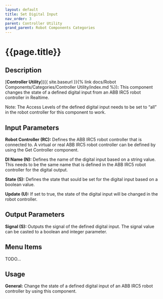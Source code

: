 ```yaml
---
layout: default
title: Set Digital Input
nav_order: 3
parent: Controller Utility
grand_parent: Robot Components Categories
---
```


# **{{page.title}}**

## **Description**

[**Controller Utility**]({{ site.baseurl }}{% link docs/Robot Components/Categories/Controller Utility/index.md %})**:** This component changes the state of a defined digital input from an ABB IRC5 robot controller in Realtime.

Note: The Access Levels of the defined digital input needs to be set to “all” in the robot controller for this component to work.

## **Input Parameters**

**Robot Controller (RC):** Defines the ABB IRC5 robot controller that is connected to. A virtual or real ABB IRC5 robot controller can be defined by using the Get Controller component.

**DI Name (N):** Defines the name of the digital input based on a string value. This needs to be the same name that is defined in the ABB IRC5 robot controller for the digital output.

**State (S):** Defines the state that sould be set for the digital input based on a boolean value.

**Update (U):** If set to true, the state of the digital input will be changed in the robot controller.

## **Output Parameters**

**Signal (S):** Outputs the signal of the defined digital input. The signal value can be casted to a boolean and integer parameter. 

## **Menu Items**

TODO...

## **Usage**

**General:** Change the state of a defined digital input of an ABB IRC5 robot controller by using this component.